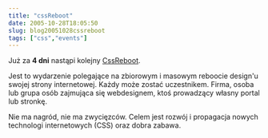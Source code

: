 ```yaml
---
title: "cssReboot"
date: 2005-10-28T18:05:50
slug: blog20051028cssreboot
tags: ["css","events"]
---
```

Już za <span style="font-weight: bold;">4 dni</span> nastąpi kolejny <a href="http://www.cssreboot.com/">CssReboot</a>.

Jest to wydarzenie polegające na zbiorowym i masowym reboocie design'u swojej strony internetowej. Każdy może zostać uczestnikem. Firma, osoba lub grupa osób zajmująca się webdesignem, ktoś prowadzący własny portal lub stronkę.

Nie ma nagród, nie ma zwycięzców. Celem jest rozwój i propagacja nowych technologi internetowych (CSS) oraz dobra zabawa.
